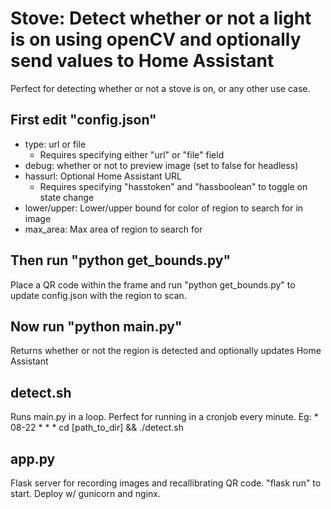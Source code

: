 # Stove: Detect whether or not a light is on using openCV and optionally send values to Home Assistant
Perfect for detecting whether or not a stove is on, or any other use case.

## First edit "config.json"
- type: url or file 
  - Requires specifying either "url" or "file" field
- debug: whether or not to preview image (set to false for headless)
- hassurl: Optional Home Assistant URL
  - Requires specifying "hasstoken" and "hassboolean" to toggle on state change
- lower/upper: Lower/upper bound for color of region to search for in image
- max_area: Max area of region to search for

## Then run "python get_bounds.py"
Place a QR code within the frame and run "python get_bounds.py" to update config.json with the region to scan.

## Now run "python main.py"
Returns whether or not the region is detected and optionally updates Home Assistant

## detect.sh
Runs main.py in a loop. Perfect for running in a cronjob every minute. Eg:
    * 08-22 * * * cd [path_to_dir] && ./detect.sh

## app.py
Flask server for recording images and recallibrating QR code. "flask run" to start. Deploy w/ gunicorn and nginx.
